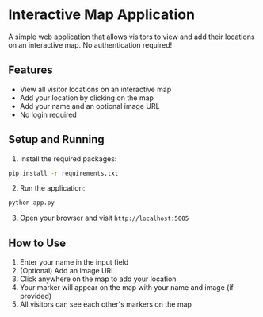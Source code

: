 # Interactive Map Application

A simple web application that allows visitors to view and add their locations on an interactive map. No authentication required!

## Features
- View all visitor locations on an interactive map
- Add your location by clicking on the map
- Add your name and an optional image URL
- No login required

## Setup and Running

1. Install the required packages:
```bash
pip install -r requirements.txt
```

2. Run the application:
```bash
python app.py
```

3. Open your browser and visit `http://localhost:5005`

## How to Use
1. Enter your name in the input field
2. (Optional) Add an image URL
3. Click anywhere on the map to add your location
4. Your marker will appear on the map with your name and image (if provided)
5. All visitors can see each other's markers on the map
